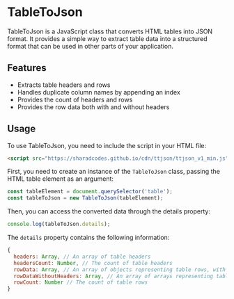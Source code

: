 # TableToJson

TableToJson is a JavaScript class that converts HTML tables into JSON format. It provides a simple way to extract table data into a structured format that can be used in other parts of your application.

## Features

- Extracts table headers and rows
- Handles duplicate column names by appending an index
- Provides the count of headers and rows
- Provides the row data both with and without headers

## Usage

To use TableToJson, you need to include the script in your HTML file:

```html
<script src="https://sharadcodes.github.io/cdn/ttjson/ttjson_v1_min.js"></script>
```

First, you need to create an instance of the `TableToJson` class, passing the HTML table element as an argument:

```javascript
const tableElement = document.querySelector('table');
const tableToJson = new TableToJson(tableElement);
```

Then, you can access the converted data through the details property:

```javascript
console.log(tableToJson.details);
```

The `details` property contains the following information:

```javascript
{
  headers: Array, // An array of table headers
  headersCount: Number, // The count of table headers
  rowData: Array, // An array of objects representing table rows, with keys as headers
  rowDataWithoutHeaders: Array, // An array of arrays representing table rows, without keys
  rowCount: Number // The count of table rows
}
```